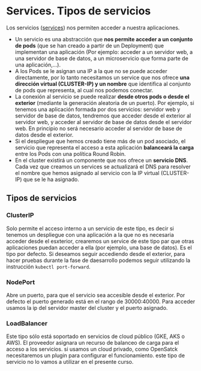 # Services. Tipos de servicios

Los servicios ([services](https://kubernetes.io/docs/concepts/services-networking/service/)) nos permiten acceder a nuestra aplicaciones.

* Un servicio es una abstracción que **nos permite acceder a un conjunto de pods** (que se han creado a partir de un Deployment) que implementan una aplicación (Por ejemplo: acceder a un servidor web, a una servidor de base de datos, a un microservicio que forma parte de una aplicación,...).
* A los Pods se le asignan una IP a la que no se puede acceder directamente, por lo tanto necesitamos un service que nos ofrece **una dirección virtual (CLUSTER-IP) y un nombre** que identifica al conjunto de pods que representa, al cual nos podemos conectar.
* La conexión al servicio se puede realizar **desde otros pods o desde el exterior** (mediante la generación aleatoria de un puerto). Por ejemplo, si tenemos una aplicación formada por dos servicios: servidor web y servidor de base de datos, tendremos que acceder desde el exterior al servidor web, y acceder al servidor de base de datos desde el servidor web. En principio no será necesario acceder al servidor de base de datos desde el exterior.
* Si el despliegue que hemos creado tiene más de un pod asociado, el servicio que representa el acceso a esta aplicación **balanceará la carga** entre los Pods con una política Round Robin.
* En el cluster existirá un componente que nos ofrece un **servicio DNS**. Cada vez que creamos un services se actualizará el DNS para resolver el nombre que hemos asignado al servicio con la IP virtual (CLUSTER-IP) que se le ha asignado.
 
## Tipos de servicios

### ClusterIP

Solo permite el acceso interno a un servicio de este tipo, es decir si tenemos un despliegue con una aplicación a la que no es necesaria acceder desde el esxterior, crearemos un service de este tipo par que otras aplicaciones puedan acceder a ella (por ejemplo, una base de datos). Es el tipo por defecto. Si deseamos seguir accediendo desde el exterior, para hacer pruebas durante la fase de daesarrollo podemos seguir utilizando la instrucción `kubectl port-forward`.

### NodePort

Abre un puerto, para que el servicio sea accesible desde el exterior. Por defecto el puerto generado está en el rango de 30000:40000. Para acceder usamos la ip del servidor master del cluster y el puerto asignado.

### LoadBalancer

Este tipo sólo está soportado en servicios de cloud público (GKE, AKS o AWS). El proveedor asignara un recurso de balanceo de carga para el acceso a los servicios. si usamos un cloud privado, como OpenSatck necesitaremos un plugin para configurar el funcionamiento. este tipo de servicio no lo vamos a utilizar en el presente curso.

